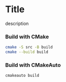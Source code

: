 # Title
description

### Build with CMake
```bash
cmake -S src -B build
cmake --build build
```

### Build with CMakeAuto
```bash
cmakeauto build
```
